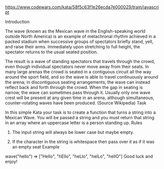 https://www.codewars.com/kata/58f5c63f1e26ecda7e000029/train/javascript

Introduction

The wave (known as the Mexican wave in the English-speaking world outside North America) is an example of metachronal rhythm achieved in a packed stadium when successive groups of spectators briefly stand, yell, and raise their arms. Immediately upon stretching to full height, the spectator returns to the usual seated position.

The result is a wave of standing spectators that travels through the crowd, even though individual spectators never move away from their seats. In many large arenas the crowd is seated in a contiguous circuit all the way around the sport field, and so the wave is able to travel continuously around the arena; in discontiguous seating arrangements, the wave can instead reflect back and forth through the crowd. When the gap in seating is narrow, the wave can sometimes pass through it. Usually only one wave crest will be present at any given time in an arena, although simultaneous, counter-rotating waves have been produced. (Source Wikipedia)
Task

In this simple Kata your task is to create a function that turns a string into a Mexican Wave. You will be passed a string and you must return that string in an array where an uppercase letter is a person standing up. 
Rules

 1.  The input string will always be lower case but maybe empty.

 2.  If the character in the string is whitespace then pass over it as if it was an empty seat
Example

wave("hello") => ["Hello", "hEllo", "heLlo", "helLo", "hellO"]
Good luck and enjoy!

